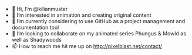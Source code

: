 - 👋 Hi, I’m @kilianmuster
- 👀 I’m interested in animation and creating original content
- 🌱 I’m currently considering to use GitHub as a project management and documentation tool
- 💞️ I’m looking to collaborate on my animated series Phungus & Mowld as well as Shadywoods
- 📫 How to reach me hit me up on http://pixelblast.net/contact/
